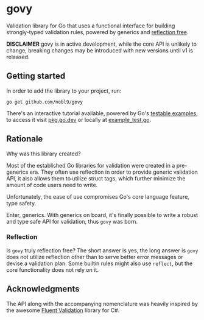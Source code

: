 # govy

Validation library for Go that uses a functional interface for building
strongly-typed validation rules, powered by generics and
[reflection free](#reflection).

**DISCLAIMER** govy is in active development, while the core API is unlikely
to change, breaking changes may be introduced with new versions until v1
is released.

## Getting started

In order to add the library to your project, run:

```shell
go get github.com/nobl9/govy
```

There's an interactive tutorial available,
powered by Go's [testable examples](https://go.dev/blog/examples),
to access it visit [pkg.go.dev](TODO) or locally at [example_test.go](./example_test.go).

## Rationale

Why was this library created?

Most of the established Go libraries for validation were created
in a pre-generics era. They often use reflection in order to provide
generic validation API, it also allows them to utilize struct tags, which
further minimize the amount of code users need to write.

Unfortunately, the ease of use compromises Go's core language feature,
type safety.

Enter, generics.
With generics on board, it's finally possible to write a robust and type safe
API for validation, thus `govy` was born.

### Reflection

Is `govy` truly reflection free?
The short answer is yes, the long answer is `govy` does not utilize
reflection other than to serve better error messages or devise a validation
plan. Some builtin rules might also use `reflect`, but the core functionality
does not rely on it.

## Acknowledgments

The API along with the accompanying nomenclature was heavily inspired by the
awesome [Fluent Validation](https://github.com/FluentValidation/FluentValidation)
library for C#.
